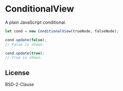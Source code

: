 # ConditionalView

A plain JavaScript conditional.

```js
let cond = new ConditionalView(trueNode, falseNode);

cond.update(false);
// False is shown.

cond.update(true);
// True is shown.
```

## License

BSD-2-Clause
